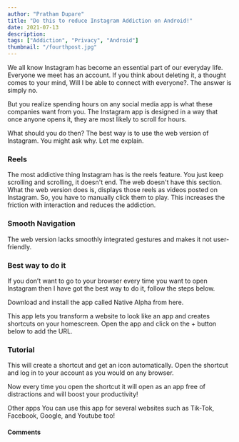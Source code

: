 ```yaml
---
author: "Pratham Dupare"
title: "Do this to reduce Instagram Addiction on Android!"
date: 2021-07-13
description: 
tags: ["Addiction", "Privacy", "Android"]
thumbnail: "/fourthpost.jpg"
---
```


We all know Instagram has become an essential part of our everyday life. Everyone we meet has an account. If you think about deleting it, a thought comes to your mind, Will I be able to connect with everyone?. The answer is simply no.

But you realize spending hours on any social media app is what these companies want from you. The Instagram app is designed in a way that once anyone opens it, they are most likely to scroll for hours.

What should you do then? The best way is to use the web version of Instagram. You might ask why. Let me explain.

### Reels
The most addictive thing Instagram has is the reels feature. You just keep scrolling and scrolling, it doesn't end. The web doesn't have this section. What the web version does is, displays those reels as videos posted on Instagram. So, you have to manually click them to play. This increases the friction with interaction and reduces the addiction.

### Smooth Navigation
The web version lacks smoothly integrated gestures and makes it not user-friendly.

### Best way to do it
If you don’t want to go to your browser every time you want to open Instagram then I have got the best way to do it, follow the steps below.

Download and install the app called Native Alpha from here.

This app lets you transform a website to look like an app and creates shortcuts on your homescreen. Open the app and click on the + button below to add the URL.


### Tutorial
This will create a shortcut and get an icon automatically. Open the shortcut and log in to your account as you would on any browser.

Now every time you open the shortcut it will open as an app free of distractions and will boost your productivity!

Other apps
You can use this app for several websites such as Tik-Tok, Facebook, Google, and Youtube too!

#### Comments

<script src="https://utteranc.es/client.js"
        repo="prathamdupare/fosspage_web"
        issue-term="pathname"
        label="Comment"
        theme="github-light"
        crossorigin="anonymous"
        async>
</script>